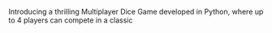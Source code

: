 Introducing a thrilling Multiplayer Dice Game developed in Python, where up to 4 players can compete
 in a classic 
